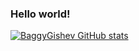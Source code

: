 ### Hello world!

[![BaggyGishev GitHub stats](https://github-readme-stats.vercel.app/api?username=BaggyGishev)](https://github.com/BaggyGishev/github-readme-stats)

